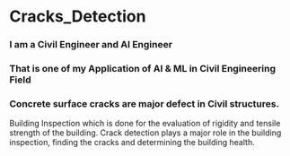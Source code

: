 # Cracks_Detection

### I am a Civil Engineer and AI Engineer 
### That is one of my Application of AI & ML in Civil Engineering Field

### Concrete surface cracks are major defect in Civil structures. 
Building Inspection which is done for the evaluation of rigidity and tensile strength of the building. 
Crack detection plays a major role in the building inspection, finding the cracks and determining the building health.

